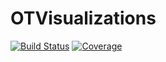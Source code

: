 # OTVisualizations

[![Build Status](https://github.com/davibarreira/OTVisualizations.jl/workflows/CI/badge.svg)](https://github.com/davibarreira/OTVisualizations.jl/actions)
[![Coverage](https://codecov.io/gh/davibarreira/OTVisualizations.jl/branch/master/graph/badge.svg)](https://codecov.io/gh/davibarreira/OTVisualizations.jl)

